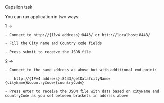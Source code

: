 Capsilon task

You can run application in two ways:

1 ->

    - Connect to http://{IPv4 address}:8443/ or http://localhost:8443/

    - Fill the City name and Country code fields

    - Press submit to receive the JSON file

2 ->

    - Connect to the same address as above but with additional end-point:

        http://{IPv4 address}:8443/getData?cityName={cityName}&countryCode={countryCode}

    - Press enter to receive the JSON file with data based on cityName and countryCode as you set between brackets in address above